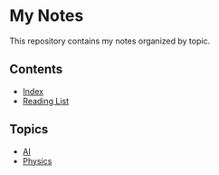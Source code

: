 # My Notes

This repository contains my notes organized by topic.

## Contents

- [Index](/_index.md)
- [Reading List](/_reading-list.md)

## Topics

- [AI](/ai)
- [Physics](/physics)
